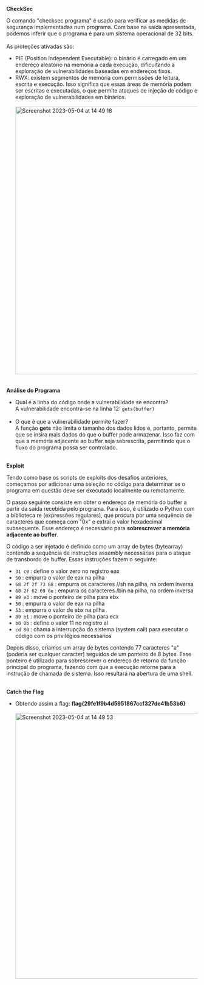 **CheckSec**

O comando "checksec programa" é usado para verificar as medidas de segurança implementadas num programa.
Com base na saída apresentada, podemos inferir que o programa é para um sistema operacional de 32 bits.
<br/><br/>
As proteções ativadas são:
- PIE (Position Independent Executable): o binário é carregado em um endereço aleatório na memória a cada execução, dificultando a exploração de vulnerabilidades baseadas em endereços fixos.
- RWX:  existem segmentos de memória com permissões de leitura, escrita e execução. Isso significa que essas áreas de memória podem ser escritas e executadas, o que permite ataques de injeção de código e exploração de vulnerabilidades em binários.
<br/><br/>
  <img width="703" alt="Screenshot 2023-05-04 at 14 49 18" src="https://user-images.githubusercontent.com/98234753/236226651-bf130982-d719-4229-a4e0-2d8ebe863f83.png">
<br/><br/>

**Análise do Programa**

- Qual é a linha do código onde a vulnerabilidade se encontra?
<br/> A vulnerabilidade encontra-se na linha 12: ```gets(buffer)```
<br/><br/>
- O que é que a vulnerabilidade permite fazer?
<br/>  A função **gets** não limita o tamanho dos dados lidos e, portanto, permite que se insira mais dados do que o buffer pode armazenar. Isso faz com que a memória adjacente ao buffer seja sobrescrita, permitindo que o fluxo do programa possa ser controlado.
<br/><br/>

**Exploit**
<br/>

Tendo como base os scripts de exploits dos desafios anteriores, começamos por adicionar uma seleção no código para determinar se o programa em questão deve ser executado localmente ou remotamente.

O passo seguinte consiste em obter o endereço de memória do buffer a partir da saída recebida pelo programa. Para isso, é utilizado o Python com a biblioteca re (expressões regulares), que procura por uma sequência de caracteres que começa com "0x" e extrai o valor hexadecimal subsequente. Esse endereço é necessário para **sobrescrever a memória adjacente ao buffer**.

O código a ser injetado é definido como um array de bytes (bytearray) contendo a sequência de instruções assembly necessárias para o ataque de transbordo de buffer. Essas instruções fazem o seguinte:

- ```31 c0``` : define o valor zero no registro eax
- ```50``` : empurra o valor de eax na pilha
- ```68 2f 2f 73 68``` : empurra os caracteres //sh na pilha, na ordem inversa
- ```68 2f 62 69 6e``` : empurra os caracteres /bin na pilha, na ordem inversa
- ```89 e3``` : move o ponteiro de pilha para ebx
- ```50``` : empurra o valor de eax na pilha
- ```53``` : empurra o valor de ebx na pilha
- ```89 e1``` : move o ponteiro de pilha para ecx
- ```b0 0b``` : define o valor 11 no registro al
- ```cd 80``` : chama a interrupção do sistema (system call) para executar o código com os privilégios necessários

Depois disso, criamos um array de bytes contendo 77 caracteres "a" (poderia ser qualquer caracter) seguidos de um ponteiro de 8 bytes. Esse ponteiro é utilizado para sobrescrever o endereço de retorno da função principal do programa, fazendo com que a execução retorne para a instrução de chamada de sistema. Isso resultará na abertura de uma shell.
<br/><br/>

**Catch the Flag**

- Obtendo assim a flag: **flag{29fe1f9b4d5951867ccf327de41b53b6}**
<br/><br/>
  <img width="698" alt="Screenshot 2023-05-04 at 14 49 53" src="https://user-images.githubusercontent.com/98234753/236226934-fd56c819-6e11-4cf9-96fd-f964d9c7bde6.png">
